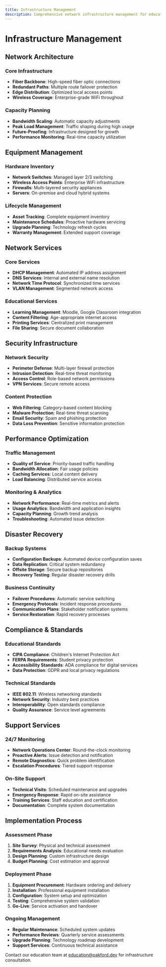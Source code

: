 ```yaml
---
title: Infrastructure Management
description: Comprehensive network infrastructure management for educational institutions
---
```


# Infrastructure Management

## Network Architecture

### Core Infrastructure
- **Fiber Backbone**: High-speed fiber optic connections
- **Redundant Paths**: Multiple route failover protection
- **Edge Distribution**: Optimized local access points
- **Wireless Coverage**: Enterprise-grade WiFi throughout

### Capacity Planning
- **Bandwidth Scaling**: Automatic capacity adjustments
- **Peak Load Management**: Traffic shaping during high usage
- **Future-Proofing**: Infrastructure designed for growth
- **Performance Monitoring**: Real-time capacity utilization

## Equipment Management

### Hardware Inventory
- **Network Switches**: Managed layer 2/3 switching
- **Wireless Access Points**: Enterprise WiFi infrastructure
- **Firewalls**: Multi-layered security appliances
- **Servers**: On-premise and cloud hybrid systems

### Lifecycle Management
- **Asset Tracking**: Complete equipment inventory
- **Maintenance Schedules**: Proactive hardware servicing
- **Upgrade Planning**: Technology refresh cycles
- **Warranty Management**: Extended support coverage

## Network Services

### Core Services
- **DHCP Management**: Automated IP address assignment
- **DNS Services**: Internal and external name resolution
- **Network Time Protocol**: Synchronized time services
- **VLAN Management**: Segmented network access

### Educational Services
- **Learning Management**: Moodle, Google Classroom integration
- **Content Filtering**: Age-appropriate internet access
- **Printing Services**: Centralized print management
- **File Sharing**: Secure document collaboration

## Security Infrastructure

### Network Security
- **Perimeter Defense**: Multi-layer firewall protection
- **Intrusion Detection**: Real-time threat monitoring
- **Access Control**: Role-based network permissions
- **VPN Services**: Secure remote access

### Content Protection
- **Web Filtering**: Category-based content blocking
- **Malware Protection**: Real-time threat scanning
- **Email Security**: Spam and phishing protection
- **Data Loss Prevention**: Sensitive information protection

## Performance Optimization

### Traffic Management
- **Quality of Service**: Priority-based traffic handling
- **Bandwidth Allocation**: Fair usage policies
- **Caching Services**: Local content delivery
- **Load Balancing**: Distributed service access

### Monitoring & Analytics
- **Network Performance**: Real-time metrics and alerts
- **Usage Analytics**: Bandwidth and application insights
- **Capacity Planning**: Growth trend analysis
- **Troubleshooting**: Automated issue detection

## Disaster Recovery

### Backup Systems
- **Configuration Backups**: Automated device configuration saves
- **Data Replication**: Critical system redundancy
- **Offsite Storage**: Secure backup repositories
- **Recovery Testing**: Regular disaster recovery drills

### Business Continuity
- **Failover Procedures**: Automatic service switching
- **Emergency Protocols**: Incident response procedures
- **Communication Plans**: Stakeholder notification systems
- **Service Restoration**: Rapid recovery processes

## Compliance & Standards

### Educational Standards
- **CIPA Compliance**: Children's Internet Protection Act
- **FERPA Requirements**: Student privacy protection
- **Accessibility Standards**: ADA compliance for digital services
- **Data Protection**: GDPR and local privacy regulations

### Technical Standards
- **IEEE 802.11**: Wireless networking standards
- **Network Security**: Industry best practices
- **Interoperability**: Open standards compliance
- **Quality Assurance**: Service level agreements

## Support Services

### 24/7 Monitoring
- **Network Operations Center**: Round-the-clock monitoring
- **Proactive Alerts**: Issue detection and notification
- **Remote Diagnostics**: Quick problem identification
- **Escalation Procedures**: Tiered support response

### On-Site Support
- **Technical Visits**: Scheduled maintenance and upgrades
- **Emergency Response**: Rapid on-site assistance
- **Training Services**: Staff education and certification
- **Documentation**: Complete system documentation

## Implementation Process

### Assessment Phase
1. **Site Survey**: Physical and technical assessment
2. **Requirements Analysis**: Educational needs evaluation
3. **Design Planning**: Custom infrastructure design
4. **Budget Planning**: Cost estimation and approval

### Deployment Phase
1. **Equipment Procurement**: Hardware ordering and delivery
2. **Installation**: Professional equipment installation
3. **Configuration**: System setup and optimization
4. **Testing**: Comprehensive system validation
5. **Go-Live**: Service activation and handover

### Ongoing Management
- **Regular Maintenance**: Scheduled system updates
- **Performance Reviews**: Quarterly service assessments
- **Upgrade Planning**: Technology roadmap development
- **Support Services**: Continuous technical assistance

Contact our education team at [education@oakford.dev](mailto:education@oakford.dev) for infrastructure consultation.